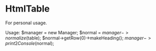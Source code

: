 # HtmlTable

For personal usage.

Usage:
	$manager = new Manager;
	$normal = $manager->normalize($table);
	$normal->getRow(0)->makeHeading();
	$manager->print2Console($normal);